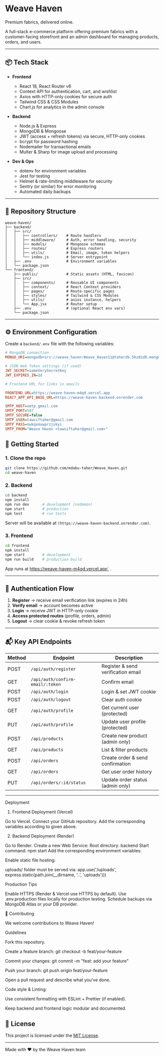 # Weave Haven

Premium fabrics, delivered online.


A full-stack e-commerce platform offering premium fabrics with a customer-facing storefront and an admin dashboard for managing products, orders, and users.

---

## 📦 Tech Stack

* **Frontend**

  * React 18, React Router v6
  * Context API for authentication, cart, and wishlist
  * Axios with HTTP-only cookies for secure auth
  * Tailwind CSS & CSS Modules
  * Chart.js for analytics in the admin console

* **Backend**

  * Node.js & Express
  * MongoDB & Mongoose
  * JWT (access + refresh tokens) via secure, HTTP-only cookies
  * bcrypt for password hashing
  * Nodemailer for transactional emails
  * Multer & Sharp for image upload and processing

* **Dev & Ops**

  * dotenv for environment variables
  * Jest for testing
  * Helmet & rate-limiting middleware for security
  * Sentry (or similar) for error monitoring
  * Automated daily backups

---

## 📁 Repository Structure

```
weave-haven/
├── backend/
│   ├── src/
│   │   ├── controllers/    # Route handlers
│   │   ├── middleware/     # Auth, error handling, security
│   │   ├── models/         # Mongoose schemas
│   │   ├── routes/         # Express routers
│   │   ├── utils/          # Email, image, token helpers
│   │   └── index.js        # Server entrypoint
│   ├── .env                # Environment variables
│   └── package.json
└── frontend/
    ├── public/             # Static assets (HTML, favicon)
    ├── src/
    │   ├── components/     # Reusable UI components
    │   ├── context/        # React Context providers
    │   ├── pages/          # Route-specific pages
    │   ├── styles/         # Tailwind & CSS Modules
    │   ├── utils/          # axios instance, helpers
    │   └── App.jsx         # Router setup
    ├── .env                # (optional React env vars)
    └── package.json
```

---

## ⚙️ Environment Configuration

Create a `backend/.env` file with the following variables:

```ini
# MongoDB connection
MONGO_URI=mongodb+srv://weave_haven:Weave_Haven11@taherdb.5kz8id0.mongodb.net/?retryWrites=true&w=majority&appName=taherDB

# JSON Web Token settings (if used)
JWT_SECRET=someVerySecretKey
JWT_EXPIRES_IN=1d

# Frontend URL for links in emails

FRONTEND_URL=https://weave-haven-m4qd.vercel.app
REACT_APP_API_BASE_URL=https://weave-haven-backend.onrender.com

SMTP_HOST=smtp.gmail.com
SMTP_PORT=587
SMTP_SECURE=false
SMTP_USER=tawsiftaher@gmail.com
SMTP_PASS=nwkqxmxwprzjskyi
SMTP_FROM="Weave Haven <tawsiftaher@gmail.com>"

```


## 🚀 Getting Started

### 1. Clone the repo

```bash
git clone https://github.com/mdabu-taher/Weave_Haven.git
cd weave-haven
```

### 2. Backend

```bash
cd backend
npm install
npm run dev      # development (nodemon)
npm start        # production
npm test         # run tests
```

Server will be available at `(https://weave-haven-backend.onrender.com)`.

### 3. Frontend

```bash
cd frontend
npm install
npm start        # development
npm run build    # production build
```

App runs at https://weave-haven-m4qd.vercel.app` .

---

## 🔑 Authentication Flow

1. **Register** → receive email verification link (expires in 24h)
2. **Verify email** → account becomes active
3. **Login** → receive JWT in HTTP-only cookie
4. **Access protected routes** (profile, orders, admin)
5. **Logout** → clear cookie & revoke refresh token

---

## 📬 Key API Endpoints

| Method | Endpoint                         | Description                        |
| ------ | -------------------------------- | ---------------------------------- |
| POST   | `/api/auth/register`             | Register & send verification email |
| GET    | `/api/auth/confirm-email/:token` | Confirm email                      |
| POST   | `/api/auth/login`                | Login & set JWT cookie             |
| POST   | `/api/auth/logout`               | Clear auth cookie                  |
| GET    | `/api/auth/profile`              | Get current user (protected)       |
| PUT    | `/api/auth/profile`              | Update user profile (protected)    |
| POST   | `/api/products`                  | Create new product (admin only)    |
| GET    | `/api/products`                  | List & filter products             |
| POST   | `/api/orders`                    | Create order & send confirmation   |
| GET    | `/api/orders`                    | Get user order history             |
| PUT    | `/api/orders/:id/status`         | Update order status (admin only)   |



---

Deployment
1. Frontend Deployment (Vercel)

Go to Vercel.
Connect your GitHub repository.
Add the corresponding variables according to given above.

2. Backend Deployment (Render)

Go to Render.
Create a new Web Service:
Root directory: backend
Start command: npm start
Add the corresponding environment variables:

Enable static file hosting:

uploads/ folder must be served via:
app.use('/uploads', express.static(path.join(__dirname, '..', 'uploads')))

Production Tips

Enable HTTPS (Render & Vercel use HTTPS by default).
Use .env.production files locally for production testing.
Schedule backups via MongoDB Atlas or your DB provider.

🤝 Contributing


We welcome contributions to Weave Haven!

Guidelines

Fork this repository.

Create a feature branch:
git checkout -b feat/your-feature

Commit your changes:
git commit -m "feat: add your feature"

Push your branch:
git push origin feat/your-feature

Open a pull request and describe what you’ve done.

Code style & Linting:

Use consistent formatting with ESLint + Prettier (if enabled).

Keep backend and frontend logic modular and documented.



## 📄 License

This project is licensed under the [MIT License](LICENSE).

---

Made with ❤️ by the Weave Haven team
